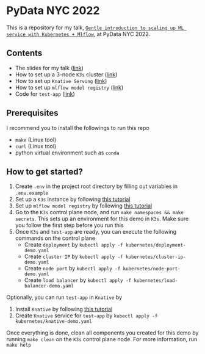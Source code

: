 # PyData NYC 2022

This is a repository for my talk, [`Gentle introduction to scaling up ML service with Kubernetes + Mlflow`](https://nyc2022.pydata.org/cfp/talk/TTM9ZJ/), at PyData NYC 2022. 

## Contents

* The slides for my talk ([link](docs/Slides.pdf))
* How to set up a 3-node `K3s` cluster ([link](docs/k3s_installation.md))
* How to set up `Knative Serving` ([link](docs/knative_installation.md))
* How to set up `mlflow model registry` ([link](docs/mlflow_installation.md))
* Code for `test-app` ([link](test-app))

## Prerequisites

I recommend you to install the followings to run this repo

* `make` (Linux tool)
* `curl` (Linux tool)
* python virtual environment such as `conda`

## How to get started?

1. Create `.env` in the project root directory by filling out variables in `.env.example`
1. Set up a `K3s` instance by following [this tutorial](docs/k3s_installation.md)
1. Set up `mlflow model registry` by following [this tutorial](docs/mlflow_installation.md)
1. Go to the `K3s` control plane node, and run `make namespaces && make secrets`. This sets up an environment for this demo in `K3s`. Make sure you follow the first step before you run this
1. Once `K3s` and `test-app` are ready, you can execute the following commands on the control plane
	* Create `deployment` by `kubectl apply -f kubernetes/deployment-demo.yaml`
	* Create `cluster IP` by `kubectl apply -f kubernetes/cluster-ip-demo.yaml`
	* Create `node port` by `kubectl apply -f kubernetes/node-port-demo.yaml`
	* Create `load balancer` by `kubectl apply -f kubernetes/load-balancer-demo.yaml`

Optionally, you can run `test-app` in `Knative` by 
1. Install `Knative` by following [this tutorial](docs/knative_installation.md)
1. Create `Knative` service for `test-app` by `kubectl apply -f kubernetes/knative-demo.yaml`


Once everything is done, clean all components you created for this demo by running `make clean` on the `K3s` control plane node. For more information, run `make help`

